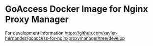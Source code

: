 # GoAccess Docker Image for Nginx Proxy Manager

For development information
https://github.com/xavier-hernandez/goaccess-for-nginxproxymanager/tree/develop
